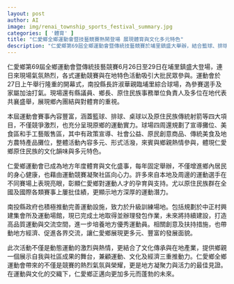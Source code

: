 ```yaml
---
layout: post
author: AI
image: img/renai_township_sports_festival_summary.jpg
categories: [ '體育' ]
title: "仁愛鄉全鄉運動會暨技藝競賽熱鬧登場 展現體育與文化多元特色"
description: "仁愛鄉第69屆全鄉運動會暨傳統技藝競賽於埔里鎮盛大舉辦，結合籃球、排球、桌球及原民射箭等賽事，並融入地方文化、創意商品與美食攤位，凝聚社區共識、展現原住民族多元實力。活動不僅推廣運動與健康，也促進地方經濟與文化交流，為仁愛鄉注入豐沛活力。"
---
```

仁愛鄉第69屆全鄉運動會暨傳統技藝競賽6月26日至29日在埔里鎮盛大登場，連日來現場氣氛熱烈，各式運動競賽與在地特色活動吸引大批民眾參與。運動會於27日上午舉行隆重的開幕式，南投縣長許淑華親臨埔里綜合球場，為參賽選手及家屬加油打氣。現場還有縣議員、鄉長、原住民族事務單位負責人及多位在地代表共襄盛舉，展現鄉內團結與對體育的重視。

本屆運動會賽事內容豐富，涵蓋籃球、排球、桌球以及原住民族傳統射箭等四大項目，不僅競爭激烈，也充分呈現原鄉的運動實力。球場四周還規劃了宣導攤位、美食區和手工藝販售區，其中有政策宣導、社會公益、原民創意商品、傳統美食及地方農特產品攤位，整體活動內容多元、形式活潑，來賓與鄉親熱情參與，體現仁愛鄉原住民族的文化韻味與多元特色。

仁愛鄉運動會已成為地方年度體育與文化盛事，每年固定舉辦，不僅增進鄉內居民的身心健康，也藉由運動競賽凝聚社區向心力。許多來自本地及周邊的運動選手在不同賽場上表現亮眼，彰顯仁愛鄉對運動人才的孕育與支持。尤以原住民族群在全國及國際各類賽事上屢批佳績，更顯示地方深厚的運動潛力。

南投縣政府也積極推動完善運動設施，致力於升級訓練場地。包括規劃於中正村興建集會所及運動場館，現已完成土地取得並辦理發包作業，未來將持續建設，打造高品質運動與交流空間，進一步培養地方優秀運動員。相關創意及扶持措施，也帶動地方經濟、促進各界交流，讓仁愛鄉展現更多元、豐富的發展面貌。

此次活動不僅是動態運動的激烈與熱情，更結合了文化傳承與在地產業，提供鄉親一個展示自我與社區成果的舞台，兼顧運動、文化及經濟三重推動力。仁愛鄉全鄉運動會帶來的不僅是競賽的熱烈氣氛與榮耀，更是地方凝聚力與活力的最佳見證。在運動與文化的交織下，仁愛鄉正邁向更加多元而蓬勃的未來。